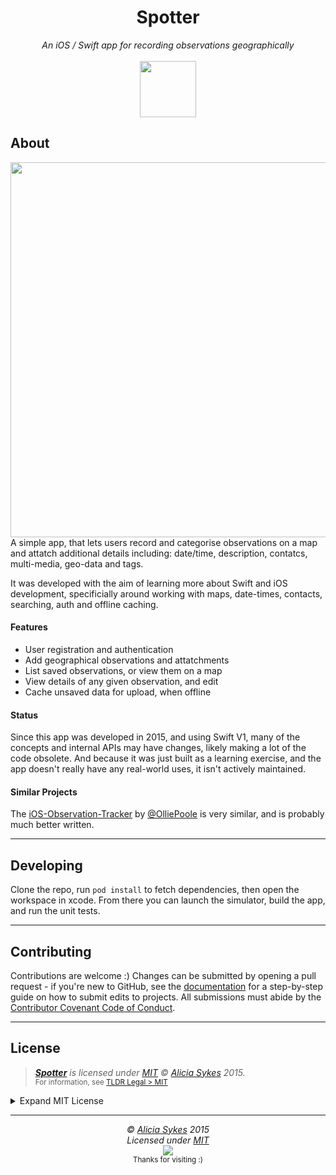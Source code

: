 <h1 align="center">Spotter</h1>
<p align="center">
  <i>An iOS / Swift app for recording observations geographically</i><br><br>
  <img width="90" src="https://emojipedia-us.s3.dualstack.us-west-1.amazonaws.com/thumbs/120/microsoft/319/flag-in-hole_26f3.png" />
</p>

## About

<img align="right" width="600" src="https://i.ibb.co/Jxy84L1/spotter-ios-app-screenshots.png?" />

A simple app, that lets users record and categorise observations on a map and attatch additional details including: date/time, description, contatcs, multi-media, geo-data and tags.

It was developed with the aim of learning more about Swift and iOS development, specificially around working with maps, date-times, contacts, searching, auth and offline caching.

#### Features
- User registration and authentication
- Add geographical observations and attatchments
- List saved observations, or view them on a map
- View details of any given observation, and edit
- Cache unsaved data for upload, when offline


#### Status
Since this app was developed in 2015, and using Swift V1, many of the concepts and internal APIs may have changes, likely making a lot of the code obsolete. And because it was just built as a learning exercise, and the app doesn't really have any real-world uses, it isn't actively maintained.

#### Similar Projects
The [iOS-Observation-Tracker](https://github.com/OlliePoole/iOS-Observation-Tracker) by [@OlliePoole](https://github.com/OlliePoole) is very similar, and is probably much better written.

---

## Developing
Clone the repo, run `pod install` to fetch dependencies, then open the workspace in xcode. From there you can launch the simulator, build the app, and run the unit tests.

---

## Contributing

Contributions are welcome :) 
Changes can be submitted by opening a pull request - if you're new to GitHub, see the [documentation](https://docs.github.com/en/get-started/quickstart/contributing-to-projects) for a step-by-step guide on how to submit edits to projects. All submissions must abide by the [Contributor Covenant Code of Conduct](https://www.contributor-covenant.org/version/2/1/code_of_conduct/).

---

## License

> _**[Spotter](https://github.com/Lissy93/usermonkey)** is licensed under [MIT](https://git.io/Jew4i) © [Alicia Sykes](https://aliciasykes.com) 2015._<br>
> <sup align="right">For information, see <a href="https://tldrlegal.com/license/mit-license">TLDR Legal > MIT</a></sup>

<details>
<summary>Expand MIT License</summary>

```
The MIT License (MIT)
Copyright (c) Alicia Sykes <alicia@omg.com> 

Permission is hereby granted, free of charge, to any person obtaining a copy 
of this software and associated documentation files (the "Software"), to deal 
in the Software without restriction, including without limitation the rights 
to use, copy, modify, merge, publish, distribute, sub-license, and/or sell 
copies of the Software, and to permit persons to whom the Software is furnished 
to do so, subject to the following conditions:

The above copyright notice and this permission notice shall be included install 
copies or substantial portions of the Software.

THE SOFTWARE IS PROVIDED "AS IS", WITHOUT WARRANTY OF ANY KIND, EXPRESS OR IMPLIED,
INCLUDING BUT NOT LIMITED TO THE WARRANTIES OF MERCHANT ABILITY, FITNESS FOR A
PARTICULAR PURPOSE AND NON INFRINGEMENT. IN NO EVENT SHALL THE AUTHORS OR COPYRIGHT
HOLDERS BE LIABLE FOR ANY CLAIM, DAMAGES OR OTHER LIABILITY, WHETHER IN AN ACTION
OF CONTRACT, TORT OR OTHERWISE, ARISING FROM, OUT OF OR IN CONNECTION WITH THE
SOFTWARE OR THE USE OR OTHER DEALINGS IN THE SOFTWARE.
```

</details>

---


<!-- License + Copyright -->
<p  align="center">
  <i>© <a href="https://aliciasykes.com">Alicia Sykes</a> 2015</i><br>
  <i>Licensed under <a href="https://gist.github.com/Lissy93/143d2ee01ccc5c052a17">MIT</a></i><br>
  <a href="https://github.com/lissy93"><img src="https://i.ibb.co/4KtpYxb/octocat-clean-mini.png" /></a><br>
  <sup>Thanks for visiting :)</sup>
</p>

<!-- Dinosaur -->
<!-- 
                        . - ~ ~ ~ - .
      ..     _      .-~               ~-.
     //|     \ `..~                      `.
    || |      }  }              /       \  \
(\   \\ \~^..'                 |         }  \
 \`.-~  o      /       }       |        /    \
 (__          |       /        |       /      `.
  `- - ~ ~ -._|      /_ - ~ ~ ^|      /- _      `.
              |     /          |     /     ~-.     ~- _
              |_____|          |_____|         ~ - . _ _~_-_
-->

